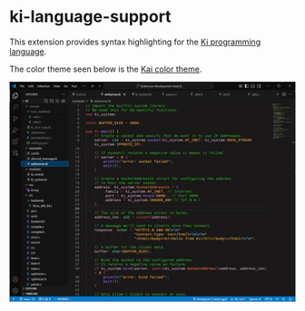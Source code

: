 # ki-language-support

This extension provides syntax highlighting for the [Ki programming language](https://github.com/kinderjosh/ki).

The color theme seen below is the [Kai color theme](https://github.com/kinderjosh/kai-color-theme).

<img src="https://github.com/kinderjosh/kai-color-theme/blob/master/preview.png">